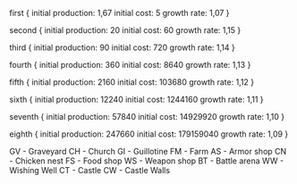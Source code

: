 first {
    initial production: 1,67
    initial cost: 5
    growth rate: 1,07
}

second {
    initial production: 20
    initial cost: 60
    growth rate: 1,15
}

third {
    initial production: 90
    initial cost: 720
    growth rate: 1,14
}

fourth {
    initial production: 360
    initial cost: 8640
    growth rate: 1,13
}

fifth {
    initial production: 2160
    initial cost: 103680
    growth rate: 1,12
}


sixth {
    initial production: 12240
    initial cost: 1244160
    growth rate: 1,11
}

seventh {
    initial production: 57840
    initial cost: 14929920
    growth rate: 1,10
}

eighth {
    initial production: 247660
    initial cost: 179159040
    growth rate: 1,09
}

GV - Graveyard
CH - Church
GI - Guillotine
FM - Farm
AS - Armor shop
CN - Chicken nest
FS - Food shop
WS - Weapon shop
BT - Battle arena
WW - Wishing Well
CT - Castle
CW - Castle Walls
